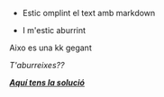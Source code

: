 * Estic omplint el text amb markdown

* I m'estic aburrint

Aixo es una kk gegant

_T'aburreixes??_

[***Aquí tens la solució***](https://xnxx.com)
